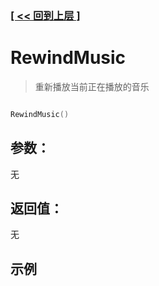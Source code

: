 ### [[ << 回到上层 ]](index.md)

# RewindMusic

> 重新播放当前正在播放的音乐

```lua

RewindMusic()

```

## 参数：

无

## 返回值：

无

## 示例

```lua

```
